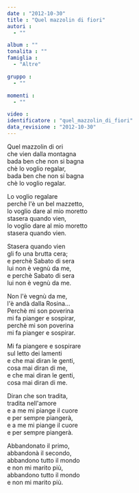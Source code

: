 ```yaml
---
date : "2012-10-30"
title : "Quel mazzolin di fiori"
autori : 
  - ""

album : ""
tonalita : ""
famiglia : 
  - "Altre"

gruppo : 
  - ""

momenti : 
  - ""

video : 
identificatore : "quel_mazzolin_di_fiori"
data_revisione : "2012-10-30"
---
```

  
  
  
Quel mazzolin di ori  
che vien dalla montagna  
bada ben che non si bagna  
chè lo voglio regalar,  
bada ben che non si bagna  
chè lo voglio regalar.  
  
  
Lo voglio regalare  
perchè l'è un bel mazzetto,  
lo voglio dare al mio moretto  
stasera quando vien,  
lo voglio dare al mio moretto  
stasera quando vien.  
  
  
Stasera quando vien  
gli fo una brutta cera;  
e perchè Sabato di sera  
lui non è vegnù da me,  
e perchè Sabato di sera  
lui non è vegnù da me.  
  
  
Non l'è vegnù da me,  
l'è andà dalla Rosina...  
Perchè mi son poverina  
mi fa pianger e sospirar,  
perchè mi son poverina  
mi fa pianger e sospirar.  
  
  
Mi fa piangere e sospirare  
sul letto dei lamenti  
e che mai diran le genti,  
cosa mai diran di me,  
e che mai diran le genti,  
cosa mai diran di me.  
  
  
Diran che son tradita,  
tradita nell'amore  
e a me mi piange il cuore  
e per sempre piangerà,  
e a me mi piange il cuore  
e per sempre piangerà.  
  
  
Abbandonato il primo,  
abbandonà il secondo,  
abbandono tutto il mondo  
e non mi marito più,  
abbandono tutto il mondo  
e non mi marito più.   
  
  
  
  
  
  
